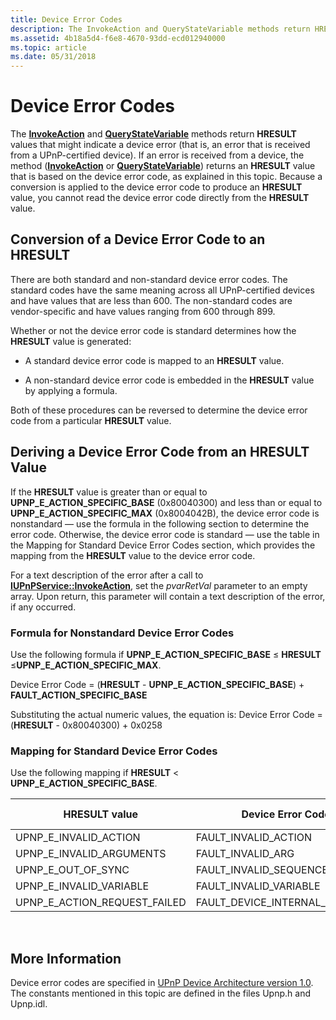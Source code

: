 ```yaml
---
title: Device Error Codes
description: The InvokeAction and QueryStateVariable methods return HRESULT values that might indicate a device error (that is, an error that is received from a UPnP-certified device).
ms.assetid: 4b18a5d4-f6e8-4670-93dd-ecd012940000
ms.topic: article
ms.date: 05/31/2018
---
```


# Device Error Codes

The [**InvokeAction**](/windows/desktop/api/Upnp/nf-upnp-iupnpservice-invokeaction) and [**QueryStateVariable**](/windows/desktop/api/Upnp/nf-upnp-iupnpservice-querystatevariable) methods return **HRESULT** values that might indicate a device error (that is, an error that is received from a UPnP-certified device). If an error is received from a device, the method ([**InvokeAction**](/windows/desktop/api/Upnp/nf-upnp-iupnpservice-invokeaction) or [**QueryStateVariable**](/windows/desktop/api/Upnp/nf-upnp-iupnpservice-querystatevariable)) returns an **HRESULT** value that is based on the device error code, as explained in this topic. Because a conversion is applied to the device error code to produce an **HRESULT** value, you cannot read the device error code directly from the **HRESULT** value.

## Conversion of a Device Error Code to an HRESULT

There are both standard and non-standard device error codes. The standard codes have the same meaning across all UPnP-certified devices and have values that are less than 600. The non-standard codes are vendor-specific and have values ranging from 600 through 899.

Whether or not the device error code is standard determines how the **HRESULT** value is generated:

-   A standard device error code is mapped to an **HRESULT** value.

<!-- -->

-   A non-standard device error code is embedded in the **HRESULT** value by applying a formula.

Both of these procedures can be reversed to determine the device error code from a particular **HRESULT** value.

## Deriving a Device Error Code from an HRESULT Value

If the **HRESULT** value is greater than or equal to **UPNP\_E\_ACTION\_SPECIFIC\_BASE** (0x80040300) and less than or equal to **UPNP\_E\_ACTION\_SPECIFIC\_MAX** (0x8004042B), the device error code is nonstandard — use the formula in the following section to determine the error code. Otherwise, the device error code is standard — use the table in the Mapping for Standard Device Error Codes section, which provides the mapping from the **HRESULT** value to the device error code.

For a text description of the error after a call to [**IUPnPService::InvokeAction**](/windows/desktop/api/Upnp/nf-upnp-iupnpservice-invokeaction), set the *pvarRetVal* parameter to an empty array. Upon return, this parameter will contain a text description of the error, if any occurred.

### Formula for Nonstandard Device Error Codes

Use the following formula if **UPNP\_E\_ACTION\_SPECIFIC\_BASE** ≤ **HRESULT** ≤**UPNP\_E\_ACTION\_SPECIFIC\_MAX**.

Device Error Code = (**HRESULT** - **UPNP\_E\_ACTION\_SPECIFIC\_BASE**) + **FAULT\_ACTION\_SPECIFIC\_BASE**

Substituting the actual numeric values, the equation is: Device Error Code = (**HRESULT** - 0x80040300) + 0x0258

### Mapping for Standard Device Error Codes

Use the following mapping if **HRESULT** < **UPNP\_E\_ACTION\_SPECIFIC\_BASE**.



| HRESULT value                    | Device Error Code                | Actual value |
|----------------------------------|----------------------------------|--------------|
| UPNP\_E\_INVALID\_ACTION         | FAULT\_INVALID\_ACTION           | 401          |
| UPNP\_E\_INVALID\_ARGUMENTS      | FAULT\_INVALID\_ARG              | 402          |
| UPNP\_E\_OUT\_OF\_SYNC           | FAULT\_INVALID\_SEQUENCE\_NUMBER | 403          |
| UPNP\_E\_INVALID\_VARIABLE       | FAULT\_INVALID\_VARIABLE         | 404          |
| UPNP\_E\_ACTION\_REQUEST\_FAILED | FAULT\_DEVICE\_INTERNAL\_ERROR   | 501          |



 

## More Information

Device error codes are specified in [UPnP Device Architecture version 1.0](https://openconnectivity.org/resources/documents.asp). The constants mentioned in this topic are defined in the files Upnp.h and Upnp.idl.

 

 




